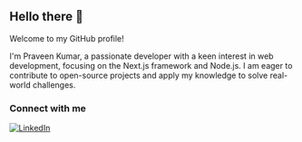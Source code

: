 ## Hello there 👋

Welcome to my GitHub profile!

I'm Praveen Kumar, a passionate developer with a keen interest in web development, focusing on the Next.js framework and Node.js. I am eager to contribute to open-source projects and apply my knowledge to solve real-world challenges.

### Connect with me
[![LinkedIn](https://img.shields.io/badge/LinkedIn-0077B5?style=for-the-badge&logo=linkedin&logoColor=white)](https://www.linkedin.com/in/praveen-kumar-197953262/)
